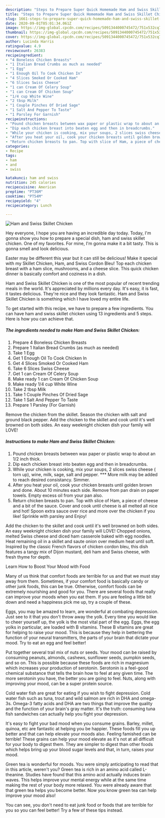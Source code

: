 ```yaml
---
description: "Steps to Prepare Super Quick Homemade Ham and Swiss Skillet Chicken"
title: "Steps to Prepare Super Quick Homemade Ham and Swiss Skillet Chicken"
slug: 1661-steps-to-prepare-super-quick-homemade-ham-and-swiss-skillet-chicken
date: 2020-09-01T05:01:34.061Z
image: https://img-global.cpcdn.com/recipes/5091344000745472/751x532cq70/ham-and-swiss-skillet-chicken-recipe-main-photo.jpg
thumbnail: https://img-global.cpcdn.com/recipes/5091344000745472/751x532cq70/ham-and-swiss-skillet-chicken-recipe-main-photo.jpg
cover: https://img-global.cpcdn.com/recipes/5091344000745472/751x532cq70/ham-and-swiss-skillet-chicken-recipe-main-photo.jpg
author: Lucinda Harris
ratingvalue: 4.9
reviewcount: 26383
recipeingredient:
- "4 Boneless Chicken Breasts"
- "1 Italian Bread Crumbs as much as needed"
- "1 Egg"
- "1 Enough Oil To Cook Chicken In"
- "4 Slices Smoked Or Cooked Ham"
- "6 Slices Swiss Cheese"
- "1 can Cream Of Celery Soup"
- "1 can Cream Of Chicken Soup"
- "1/4 cup White Wine"
- "2 tbsp Milk"
- "1 Couple Pinches Of Dried Sage"
- "1 Salt And Pepper To Taste"
- "1 Parsley For Garnish"
recipeinstructions:
- "Pound chicken breasts between wax paper or plastic wrap to about an 1/2 inch thick."
- "Dip each chicken breast into beaten egg and then in breadcrumbs."
- "While your chicken is cooking, mix your soups, 2 slices swiss cheese ( torn up), wine, milk, sage, salt and pepper. *** More milk may be added to reach desired consistancy. Simmer."
- "After you heat your oil, cook your chicken breasts until golden brown and done. About 10 minutes each side. Remove from pan drain on paper towels. Empty excess oil from your pan also."
- "Return chicken breasts to pan. Top with slice of Ham, a piece of cheese and a bit of the sauce. Cover and cook until cheese is all melted all nice and hot! Spoon extra sauce over rice and more over the chicken if you like! Sprinkle with parsley and Enjoy!"
categories:
- Recipe
tags:
- ham
- and
- swiss

katakunci: ham and swiss 
nutrition: 245 calories
recipecuisine: American
preptime: "PT36M"
cooktime: "PT54M"
recipeyield: "4"
recipecategory: Lunch

---
```



![Ham and Swiss Skillet Chicken](https://img-global.cpcdn.com/recipes/5091344000745472/751x532cq70/ham-and-swiss-skillet-chicken-recipe-main-photo.jpg)

Hey everyone, I hope you are having an incredible day today. Today, I'm gonna show you how to prepare a special dish, ham and swiss skillet chicken. One of my favorites. For mine, I'm gonna make it a bit tasty. This is gonna smell and look delicious.

Easter may be different this year but it can still be delicious! Make it special with my Skillet Chicken, Ham, and Swiss Cordon Bleu! Top each chicken breast with a ham slice, mushrooms, and a cheese slice. This quick chicken dinner is basically comfort and coziness in a dish.

Ham and Swiss Skillet Chicken is one of the most popular of recent trending meals in the world. It's appreciated by millions every day. It's easy, it is fast, it tastes delicious. They're nice and they look fantastic. Ham and Swiss Skillet Chicken is something which I have loved my entire life.


To get started with this recipe, we have to prepare a few ingredients. You can have ham and swiss skillet chicken using 13 ingredients and 5 steps. Here is how you can achieve that.

<!--inarticleads1-->

##### The ingredients needed to make Ham and Swiss Skillet Chicken:

1. Prepare 4 Boneless Chicken Breasts
1. Prepare 1 Italian Bread Crumbs (as much as needed)
1. Take 1 Egg
1. Get 1 Enough Oil To Cook Chicken In
1. Get 4 Slices Smoked Or Cooked Ham
1. Take 6 Slices Swiss Cheese
1. Get 1 can Cream Of Celery Soup
1. Make ready 1 can Cream Of Chicken Soup
1. Make ready 1/4 cup White Wine
1. Take 2 tbsp Milk
1. Take 1 Couple Pinches Of Dried Sage
1. Take 1 Salt And Pepper To Taste
1. Prepare 1 Parsley (For Garnish)


Remove the chicken from the skillet. Season the chicken with salt and ground black pepper. Add the chicken to the skillet and cook until it&#39;s well browned on both sides. An easy weeknight chicken dish your family will LOVE! 

<!--inarticleads2-->

##### Instructions to make Ham and Swiss Skillet Chicken:

1. Pound chicken breasts between wax paper or plastic wrap to about an 1/2 inch thick.
1. Dip each chicken breast into beaten egg and then in breadcrumbs.
1. While your chicken is cooking, mix your soups, 2 slices swiss cheese ( torn up), wine, milk, sage, salt and pepper. *** More milk may be added to reach desired consistancy. Simmer.
1. After you heat your oil, cook your chicken breasts until golden brown and done. About 10 minutes each side. Remove from pan drain on paper towels. Empty excess oil from your pan also.
1. Return chicken breasts to pan. Top with slice of Ham, a piece of cheese and a bit of the sauce. Cover and cook until cheese is all melted all nice and hot! Spoon extra sauce over rice and more over the chicken if you like! Sprinkle with parsley and Enjoy!


Add the chicken to the skillet and cook until it&#39;s well browned on both sides. An easy weeknight chicken dish your family will LOVE! Chopped onions, melted Swiss cheese and diced ham casserole baked with egg noodles. Heat remaining oil in a skillet and saute onion over medium heat until soft. Inspired by the classic French flavors of chicken cordon bleu, this dish features a tangy mix of Dijon mustard, deli ham and Swiss cheese, with fresh thyme for depth. 

Learn How to Boost Your Mood with Food


Many of us think that comfort foods are terrible for us and that we must stay away from them. Sometimes, if your comfort food is basically candy or other junk foods, this can be true. Otherwise, comfort foods can be extremely nourishing and good for you. There are several foods that really can improve your moods when you eat them. If you are feeling a little bit down and need a happiness pick me up, try a couple of these.

Eggs, you may be amazed to learn, are wonderful at combating depression. Just see to it that you don't throw away the yolk. Every time you would like to cheer yourself up, the yolk is the most vital part of the egg. Eggs, the egg yolks in particular, are loaded with B vitamins. These B vitamins are great for helping to raise your mood. This is because they help in bettering the function of your neural transmitters, the parts of your brain that dictate your mood. Try to eat an egg and feel better!

Put together several trail mix of nuts or seeds. Your mood can be raised by consuming peanuts, almonds, cashews, sunflower seeds, pumpkin seeds, and so on. This is possible because these foods are rich in magnesium which increases your production of serotonin. Serotonin is a feel-good chemical substance that tells the brain how to feel at any given time. The more serotonin you have, the better you are going to feel. Nuts, along with improving your mood, can be a super protein source.

Cold water fish are great for eating if you wish to fight depression. Cold water fish such as tuna, trout and wild salmon are rich in DHA and omega-3s. Omega-3 fatty acids and DHA are two things that improve the quality and the function of your brain's gray matter. It's the truth: consuming tuna fish sandwiches can actually help you fight your depression. 

It's easy to fight your bad mood when you consume grains. Barley, millet, quinoa, etc are fantastic at helping you be happier. These foods fill you up better and that can help elevate your moods also. Feeling famished can be terrible! These grains can help your mood elevate as it's not at all difficult for your body to digest them. They are simpler to digest than other foods which helps bring up your blood sugar levels and that, in turn, raises your mood.

Green tea is wonderful for moods. You were simply anticipating to read that in this article, weren't you? Green tea is rich in an amino acid called L-theanine. Studies have found that this amino acid actually induces brain waves. This helps improve your mental energy while at the same time making the rest of your body more relaxed. You were already aware that that green tea helps you become better. Now you know green tea can help improve your mood also!

You can see, you don't need to eat junk food or foods that are terrible for you so you can feel better! Try  a few  of  these  tips  instead.

